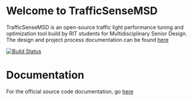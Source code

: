 # Welcome to TrafficSenseMSD
TrafficSenseMSD is an open-source traffic light performance tuning and optimization tool build
by RIT students for Multidisciplinary Senior Design. The design and project process documentation can be found [here](http://edge.rit.edu/edge/P18393/public/Home)

[![Build Status](https://travis-ci.org/TrafficSenseMSD/core.svg?branch=master)](https://travis-ci.org/TrafficSenseMSD/core)


# Documentation
For the official source code documentation, go [here](https://trafficsensemsd.github.io/core/)